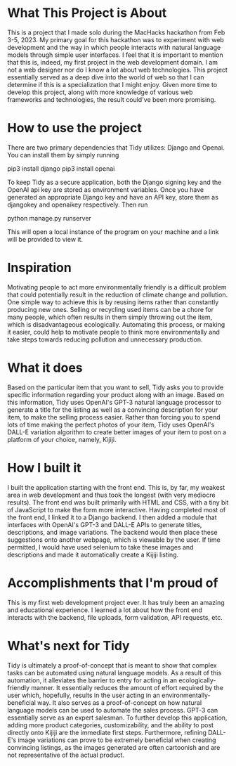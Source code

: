 # What This Project is About
This is a project that I made solo during the MacHacks hackathon from Feb 3-5, 2023. My primary goal for this hackathon was to experiment with web development and the way in which people interacts with natural language models through simple user interfaces. I feel that it is important to mention that this is, indeed, my first project in the web development domain. I am not a web designer nor do I know a lot about web technologies. This project essentially served as a deep dive into the world of web so that I can determine if this is a specialization that I might enjoy. Given more time to develop this project, along with more knowledge of various web frameworks and technologies, the result could've been more promising.
# How to use the project
There are two primary dependencies that Tidy utilizes: Django and Openai. You can install them by simply running

pip3 install django
pip3 install openai

To keep Tidy as a secure application, both the Django signing key and the OpenAI api key are stored as environment variables. Once you have generated an appropriate Django key and have an API key, store them as djangokey and openaikey respectively. Then run

python manage.py runserver

This will open a local instance of the program on your machine and a link will be provided to view it.
# Inspiration
Motivating people to act more environmentally friendly is a difficult problem that could potentially result in the reduction of climate change and pollution. One simple way to achieve this is by reusing items rather than constantly producing new ones. Selling or recycling used items can be a chore for many people, which often results in them simply throwing out the item, which is disadvantageous ecologically. Automating this process, or making it easier, could help to motivate people to think more environmentally and take steps towards reducing pollution and unnecessary production.
# What it does
Based on the particular item that you want to sell, Tidy asks you to provide specific information regarding your product along with an image. Based on this information, Tidy uses OpenAI's GPT-3 natural language processor to generate a title for the listing as well as a convincing description for your item, to make the selling process easier. Rather than forcing you to spend lots of time making the perfect photos of your item, Tidy uses OpenAI's DALL-E variation algorithm to create better images of your item to post on a platform of your choice, namely, Kijiji. 
# How I built it
I built the application starting with the front end. This is, by far, my weakest area in web development and thus took the longest (with very mediocre results). The front end was built primarily with HTML and CSS, with a tiny bit of JavaScript to make the form more interactive. Having completed most of the front end, I linked it to a Django backend. I then added a module that interfaces with OpenAI's GPT-3 and DALL-E APIs to generate titles, descriptions, and image variations. The backend would then place these suggestions onto another webpage, which is viewable by the user. If time permitted, I would have used selenium to take these images and descriptions and made it automatically create a Kijiji listing. 
# Accomplishments that I'm proud of
This is my first web development project ever. It has truly been an amazing and educational experience. I learned a lot about how the front end interacts with the backend, file uploads, form validation, API requests, etc. 
# What's next for Tidy
Tidy is ultimately a proof-of-concept that is meant to show that complex tasks can be automated using natural language models. As a result of this automation, it alleviates the barrier to entry for acting in an ecologically-friendly manner. It essentially reduces the amount of effort required by the user which, hopefully, results in the user acting in an environmentally-beneficial way. It also serves as a proof-of-concept on how natural language models can be used to automate the sales process. GPT-3 can essentially serve as an expert salesman. To further develop this application, adding more product categories, customizability, and the ability to post directly onto Kijiji are the immediate first steps. Furthermore, refining DALL-E's image variations can prove to be extremely beneficial when creating convincing listings, as the images generated are often cartoonish and are not representative of the actual product. 
